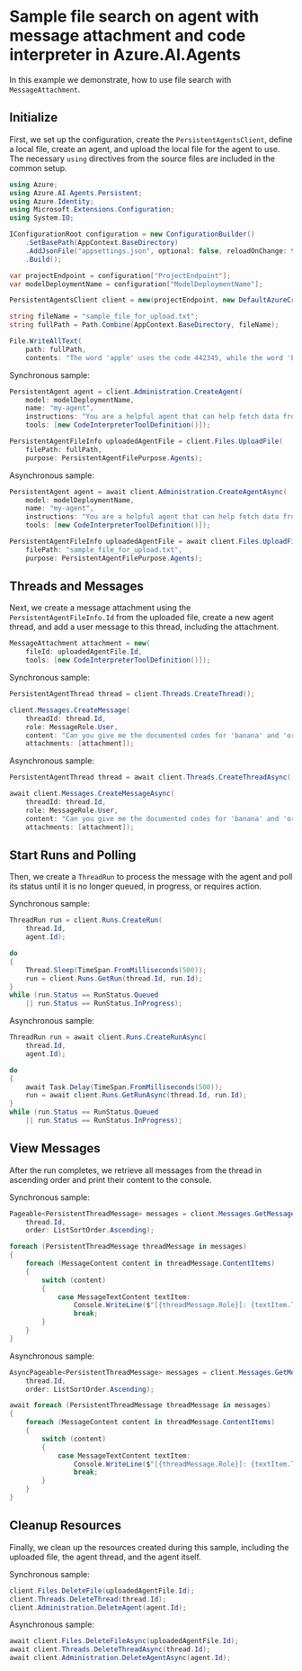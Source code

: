 # Sample file search on agent with message attachment and code interpreter in Azure.AI.Agents

In this example we demonstrate, how to use file search with `MessageAttachment`.

## Initialize

First, we set up the configuration, create the `PersistentAgentsClient`, define a local file, create an agent, and upload the local file for the agent to use. The necessary `using` directives from the source files are included in the common setup.

```csharp
using Azure;
using Azure.AI.Agents.Persistent;
using Azure.Identity;
using Microsoft.Extensions.Configuration;
using System.IO;

IConfigurationRoot configuration = new ConfigurationBuilder()
    .SetBasePath(AppContext.BaseDirectory)
    .AddJsonFile("appsettings.json", optional: false, reloadOnChange: true)
    .Build();

var projectEndpoint = configuration["ProjectEndpoint"];
var modelDeploymentName = configuration["ModelDeploymentName"];

PersistentAgentsClient client = new(projectEndpoint, new DefaultAzureCredential());

string fileName = "sample_file_for_upload.txt";
string fullPath = Path.Combine(AppContext.BaseDirectory, fileName);

File.WriteAllText(
    path: fullPath,
    contents: "The word 'apple' uses the code 442345, while the word 'banana' uses the code 673457.");
```

Synchronous sample:

```csharp
PersistentAgent agent = client.Administration.CreateAgent(
    model: modelDeploymentName,
    name: "my-agent",
    instructions: "You are a helpful agent that can help fetch data from files you know about.",
    tools: [new CodeInterpreterToolDefinition()]);

PersistentAgentFileInfo uploadedAgentFile = client.Files.UploadFile(
    filePath: fullPath,
    purpose: PersistentAgentFilePurpose.Agents);
```

Asynchronous sample:

```csharp
PersistentAgent agent = await client.Administration.CreateAgentAsync(
    model: modelDeploymentName,
    name: "my-agent",
    instructions: "You are a helpful agent that can help fetch data from files you know about.",
    tools: [new CodeInterpreterToolDefinition()]);

PersistentAgentFileInfo uploadedAgentFile = await client.Files.UploadFileAsync(
    filePath: "sample_file_for_upload.txt",
    purpose: PersistentAgentFilePurpose.Agents);
```

## Threads and Messages

Next, we create a message attachment using the `PersistentAgentFileInfo.Id` from the uploaded file, create a new agent thread, and add a user message to this thread, including the attachment.

```csharp
MessageAttachment attachment = new(
    fileId: uploadedAgentFile.Id,
    tools: [new CodeInterpreterToolDefinition()]);
```

Synchronous sample:

```csharp
PersistentAgentThread thread = client.Threads.CreateThread();

client.Messages.CreateMessage(
    threadId: thread.Id,
    role: MessageRole.User,
    content: "Can you give me the documented codes for 'banana' and 'orange'?",
    attachments: [attachment]);
```

Asynchronous sample:

```csharp
PersistentAgentThread thread = await client.Threads.CreateThreadAsync();

await client.Messages.CreateMessageAsync(
    threadId: thread.Id,
    role: MessageRole.User,
    content: "Can you give me the documented codes for 'banana' and 'orange'?",
    attachments: [attachment]);
```

## Start Runs and Polling

Then, we create a `ThreadRun` to process the message with the agent and poll its status until it is no longer queued, in progress, or requires action.

Synchronous sample:

```csharp
ThreadRun run = client.Runs.CreateRun(
    thread.Id,
    agent.Id);

do
{
    Thread.Sleep(TimeSpan.FromMilliseconds(500));
    run = client.Runs.GetRun(thread.Id, run.Id);
}
while (run.Status == RunStatus.Queued
    || run.Status == RunStatus.InProgress);
```

Asynchronous sample:

```csharp
ThreadRun run = await client.Runs.CreateRunAsync(
    thread.Id,
    agent.Id);

do
{
    await Task.Delay(TimeSpan.FromMilliseconds(500));
    run = await client.Runs.GetRunAsync(thread.Id, run.Id);
}
while (run.Status == RunStatus.Queued
    || run.Status == RunStatus.InProgress);
```

## View Messages

After the run completes, we retrieve all messages from the thread in ascending order and print their content to the console.

Synchronous sample:

```csharp
Pageable<PersistentThreadMessage> messages = client.Messages.GetMessages(
    thread.Id,
    order: ListSortOrder.Ascending);

foreach (PersistentThreadMessage threadMessage in messages)
{
    foreach (MessageContent content in threadMessage.ContentItems)
    {
        switch (content)
        {
            case MessageTextContent textItem:
                Console.WriteLine($"[{threadMessage.Role}]: {textItem.Text}");
                break;
        }
    }
}
```

Asynchronous sample:

```csharp
AsyncPageable<PersistentThreadMessage> messages = client.Messages.GetMessagesAsync(
    thread.Id,
    order: ListSortOrder.Ascending);

await foreach (PersistentThreadMessage threadMessage in messages)
{
    foreach (MessageContent content in threadMessage.ContentItems)
    {
        switch (content)
        {
            case MessageTextContent textItem:
                Console.WriteLine($"[{threadMessage.Role}]: {textItem.Text}");
                break;
        }
    }
}
```

## Cleanup Resources

Finally, we clean up the resources created during this sample, including the uploaded file, the agent thread, and the agent itself.

Synchronous sample:

```csharp
client.Files.DeleteFile(uploadedAgentFile.Id);
client.Threads.DeleteThread(thread.Id);
client.Administration.DeleteAgent(agent.Id);
```

Asynchronous sample:

```csharp
await client.Files.DeleteFileAsync(uploadedAgentFile.Id);
await client.Threads.DeleteThreadAsync(thread.Id);
await client.Administration.DeleteAgentAsync(agent.Id);
```
